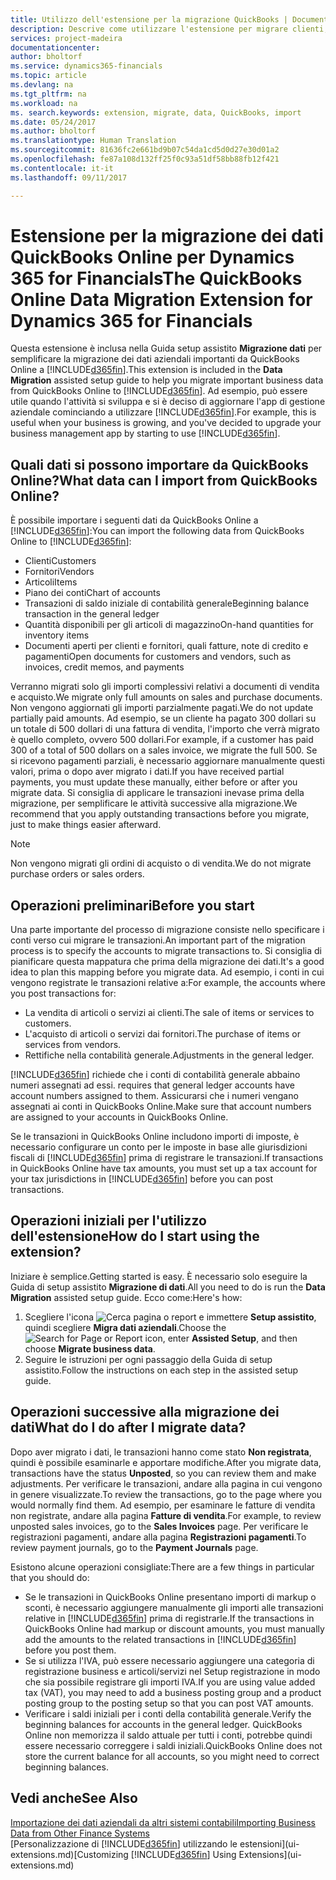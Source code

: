 ```yaml
---
title: Utilizzo dell'estensione per la migrazione QuickBooks | Documenti Microsoft
description: Descrive come utilizzare l'estensione per migrare clienti, fornitori, articoli e conti da QuickBooks Online a Financials.
services: project-madeira
documentationcenter: 
author: bholtorf
ms.service: dynamics365-financials
ms.topic: article
ms.devlang: na
ms.tgt_pltfrm: na
ms.workload: na
ms. search.keywords: extension, migrate, data, QuickBooks, import
ms.date: 05/24/2017
ms.author: bholtorf
ms.translationtype: Human Translation
ms.sourcegitcommit: 81636fc2e661bd9b07c54da1cd5d0d27e30d01a2
ms.openlocfilehash: fe87a108d132ff25f0c93a51df58bb88fb12f421
ms.contentlocale: it-it
ms.lasthandoff: 09/11/2017

---
```


# <a name="the-quickbooks-online-data-migration-extension-for-dynamics-365-for-financials"></a><span data-ttu-id="76070-103">Estensione per la migrazione dei dati QuickBooks Online per Dynamics 365 for Financials</span><span class="sxs-lookup"><span data-stu-id="76070-103">The QuickBooks Online Data Migration Extension for Dynamics 365 for Financials</span></span>
<span data-ttu-id="76070-104">Questa estensione è inclusa nella Guida setup assistito **Migrazione dati** per semplificare la migrazione dei dati aziendali importanti da QuickBooks Online a [!INCLUDE[d365fin](includes/d365fin_md.md)].</span><span class="sxs-lookup"><span data-stu-id="76070-104">This extension is included in the **Data Migration** assisted setup guide to help you migrate important business data from QuickBooks Online to [!INCLUDE[d365fin](includes/d365fin_md.md)].</span></span> <span data-ttu-id="76070-105">Ad esempio, può essere utile quando l'attività si sviluppa e si è deciso di aggiornare l'app di gestione aziendale cominciando a utilizzare [!INCLUDE[d365fin](includes/d365fin_md.md)].</span><span class="sxs-lookup"><span data-stu-id="76070-105">For example, this is useful when your business is growing, and you've decided to upgrade your business management app by starting to use [!INCLUDE[d365fin](includes/d365fin_md.md)].</span></span>

## <a name="what-data-can-i-import-from-quickbooks-online"></a><span data-ttu-id="76070-106">Quali dati si possono importare da QuickBooks Online?</span><span class="sxs-lookup"><span data-stu-id="76070-106">What data can I import from QuickBooks Online?</span></span>
<span data-ttu-id="76070-107">È possibile importare i seguenti dati da QuickBooks Online a [!INCLUDE[d365fin](includes/d365fin_md.md)]:</span><span class="sxs-lookup"><span data-stu-id="76070-107">You can import the following data from QuickBooks Online to [!INCLUDE[d365fin](includes/d365fin_md.md)]:</span></span>  

* <span data-ttu-id="76070-108">Clienti</span><span class="sxs-lookup"><span data-stu-id="76070-108">Customers</span></span>
* <span data-ttu-id="76070-109">Fornitori</span><span class="sxs-lookup"><span data-stu-id="76070-109">Vendors</span></span>
* <span data-ttu-id="76070-110">Articoli</span><span class="sxs-lookup"><span data-stu-id="76070-110">Items</span></span>
* <span data-ttu-id="76070-111">Piano dei conti</span><span class="sxs-lookup"><span data-stu-id="76070-111">Chart of accounts</span></span> 
* <span data-ttu-id="76070-112">Transazioni di saldo iniziale di contabilità generale</span><span class="sxs-lookup"><span data-stu-id="76070-112">Beginning balance transaction in the general ledger</span></span>
* <span data-ttu-id="76070-113">Quantità disponibili per gli articoli di magazzino</span><span class="sxs-lookup"><span data-stu-id="76070-113">On-hand quantities for inventory items</span></span>
* <span data-ttu-id="76070-114">Documenti aperti per clienti e fornitori, quali fatture, note di credito e pagamenti</span><span class="sxs-lookup"><span data-stu-id="76070-114">Open documents for customers and vendors, such as invoices, credit memos, and payments</span></span>

<span data-ttu-id="76070-115">Verranno migrati solo gli importi complessivi relativi a documenti di vendita e acquisto.</span><span class="sxs-lookup"><span data-stu-id="76070-115">We migrate only full amounts on sales and purchase documents.</span></span> <span data-ttu-id="76070-116">Non vengono aggiornati gli importi parzialmente pagati.</span><span class="sxs-lookup"><span data-stu-id="76070-116">We do not update partially paid amounts.</span></span> <span data-ttu-id="76070-117">Ad esempio, se un cliente ha pagato 300 dollari su un totale di 500 dollari di una fattura di vendita, l'importo che verrà migrato è quello completo, ovvero 500 dollari.</span><span class="sxs-lookup"><span data-stu-id="76070-117">For example, if a customer has paid 300 of a total of 500 dollars on a sales invoice, we migrate the full 500.</span></span> <span data-ttu-id="76070-118">Se si ricevono pagamenti parziali, è necessario aggiornare manualmente questi valori, prima o dopo aver migrato i dati.</span><span class="sxs-lookup"><span data-stu-id="76070-118">If you have received partial payments, you must update these manually, either before or after you migrate data.</span></span> <span data-ttu-id="76070-119">Si consiglia di applicare le transazioni inevase prima della migrazione, per semplificare le attività successive alla migrazione.</span><span class="sxs-lookup"><span data-stu-id="76070-119">We recommend that you apply outstanding transactions before you migrate, just to make things easier afterward.</span></span>

> [!NOTE]  
>   <span data-ttu-id="76070-120">Non vengono migrati gli ordini di acquisto o di vendita.</span><span class="sxs-lookup"><span data-stu-id="76070-120">We do not migrate purchase orders or sales orders.</span></span>

## <a name="before-you-start"></a><span data-ttu-id="76070-121">Operazioni preliminari</span><span class="sxs-lookup"><span data-stu-id="76070-121">Before you start</span></span>
<span data-ttu-id="76070-122">Una parte importante del processo di migrazione consiste nello specificare i conti verso cui migrare le transazioni.</span><span class="sxs-lookup"><span data-stu-id="76070-122">An important part of the migration process is to specify the accounts to migrate transactions to.</span></span> <span data-ttu-id="76070-123">Si consiglia di pianificare questa mappatura che prima della migrazione dei dati.</span><span class="sxs-lookup"><span data-stu-id="76070-123">It's a good idea to plan this mapping before you migrate data.</span></span> <span data-ttu-id="76070-124">Ad esempio, i conti in cui vengono registrate le transazioni relative a:</span><span class="sxs-lookup"><span data-stu-id="76070-124">For example, the accounts where you post transactions for:</span></span>  
  
* <span data-ttu-id="76070-125">La vendita di articoli o servizi ai clienti.</span><span class="sxs-lookup"><span data-stu-id="76070-125">The sale of items or services to customers.</span></span>
* <span data-ttu-id="76070-126">L'acquisto di articoli o servizi dai fornitori.</span><span class="sxs-lookup"><span data-stu-id="76070-126">The purchase of items or services from vendors.</span></span>  
* <span data-ttu-id="76070-127">Rettifiche nella contabilità generale.</span><span class="sxs-lookup"><span data-stu-id="76070-127">Adjustments in the general ledger.</span></span>  

[!INCLUDE[d365fin](includes/d365fin_md.md)]<span data-ttu-id="76070-128"> richiede che i conti di contabilità generale abbaino numeri assegnati ad essi.</span><span class="sxs-lookup"><span data-stu-id="76070-128"> requires that general ledger accounts have account numbers assigned to them.</span></span> <span data-ttu-id="76070-129">Assicurarsi che i numeri vengano assegnati ai conti in QuickBooks Online.</span><span class="sxs-lookup"><span data-stu-id="76070-129">Make sure that account numbers are assigned to your accounts in QuickBooks Online.</span></span>

<span data-ttu-id="76070-130">Se le transazioni in QuickBooks Online includono importi di imposte, è necessario configurare un conto per le imposte in base alle giurisdizioni fiscali di [!INCLUDE[d365fin](includes/d365fin_md.md)] prima di registrare le transazioni.</span><span class="sxs-lookup"><span data-stu-id="76070-130">If transactions in QuickBooks Online have tax amounts, you must set up a tax account for your tax jurisdictions in [!INCLUDE[d365fin](includes/d365fin_md.md)] before you can post transactions.</span></span>

## <a name="how-do-i-start-using-the-extension"></a><span data-ttu-id="76070-131">Operazioni iniziali per l'utilizzo dell'estensione</span><span class="sxs-lookup"><span data-stu-id="76070-131">How do I start using the extension?</span></span>
<span data-ttu-id="76070-132">Iniziare è semplice.</span><span class="sxs-lookup"><span data-stu-id="76070-132">Getting started is easy.</span></span> <span data-ttu-id="76070-133">È necessario solo eseguire la Guida di setup assistito **Migrazione di dati**.</span><span class="sxs-lookup"><span data-stu-id="76070-133">All you need to do is run the **Data Migration** assisted setup guide.</span></span> <span data-ttu-id="76070-134">Ecco come:</span><span class="sxs-lookup"><span data-stu-id="76070-134">Here's how:</span></span>

1. <span data-ttu-id="76070-135">Scegliere l'icona ![Cerca pagina o report](media/ui-search/search_small.png "icona Cerca pagina o report") e immettere **Setup assistito**, quindi scegliere **Migra dati aziendali**.</span><span class="sxs-lookup"><span data-stu-id="76070-135">Choose the ![Search for Page or Report](media/ui-search/search_small.png "Search for Page or Report icon") icon, enter **Assisted Setup**, and then choose **Migrate business data**.</span></span>
2. <span data-ttu-id="76070-136">Seguire le istruzioni per ogni passaggio della Guida di setup assistito.</span><span class="sxs-lookup"><span data-stu-id="76070-136">Follow the instructions on each step in the assisted setup guide.</span></span>

## <a name="what-do-i-do-after-i-migrate-data"></a><span data-ttu-id="76070-137">Operazioni successive alla migrazione dei dati</span><span class="sxs-lookup"><span data-stu-id="76070-137">What do I do after I migrate data?</span></span>
<span data-ttu-id="76070-138">Dopo aver migrato i dati, le transazioni hanno come stato **Non registrata**, quindi è possibile esaminarle e apportare modifiche.</span><span class="sxs-lookup"><span data-stu-id="76070-138">After you migrate data, transactions have the status **Unposted**, so you can review them and make adjustments.</span></span> <span data-ttu-id="76070-139">Per verificare le transazioni, andare alla pagina in cui vengono in genere visualizzate.</span><span class="sxs-lookup"><span data-stu-id="76070-139">To review the transactions, go to the page where you would normally find them.</span></span> <span data-ttu-id="76070-140">Ad esempio, per esaminare le fatture di vendita non registrate, andare alla pagina **Fatture di vendita**.</span><span class="sxs-lookup"><span data-stu-id="76070-140">For example, to review unposted sales invoices, go to the **Sales Invoices** page.</span></span> <span data-ttu-id="76070-141">Per verificare le registrazioni pagamenti, andare alla pagina **Registrazioni pagamenti**.</span><span class="sxs-lookup"><span data-stu-id="76070-141">To review payment journals, go to the **Payment Journals** page.</span></span>   

<span data-ttu-id="76070-142">Esistono alcune operazioni consigliate:</span><span class="sxs-lookup"><span data-stu-id="76070-142">There are a few things in particular that you should do:</span></span>

* <span data-ttu-id="76070-143">Se le transazioni in QuickBooks Online presentano importi di markup o sconti, è necessario aggiungere manualmente gli importi alle transazioni relative in [!INCLUDE[d365fin](includes/d365fin_md.md)] prima di registrarle.</span><span class="sxs-lookup"><span data-stu-id="76070-143">If the transactions in QuickBooks Online had markup or discount amounts, you must manually add the amounts to the related transactions in [!INCLUDE[d365fin](includes/d365fin_md.md)] before you post them.</span></span>
* <span data-ttu-id="76070-144">Se si utilizza l'IVA, può essere necessario aggiungere una categoria di registrazione business e articoli/servizi nel Setup registrazione in modo che sia possibile registrare gli importi IVA.</span><span class="sxs-lookup"><span data-stu-id="76070-144">If you are using value added tax (VAT), you may need to add a business posting group and a product posting group to the posting setup so that you can post VAT amounts.</span></span>
* <span data-ttu-id="76070-145">Verificare i saldi iniziali per i conti della contabilità generale.</span><span class="sxs-lookup"><span data-stu-id="76070-145">Verify the beginning balances for accounts in the general ledger.</span></span> <span data-ttu-id="76070-146">QuickBooks Online non memorizza il saldo attuale per tutti i conti, potrebbe quindi essere necessario correggere i saldi iniziali.</span><span class="sxs-lookup"><span data-stu-id="76070-146">QuickBooks Online does not store the current balance for all accounts, so you might need to correct beginning balances.</span></span>

## <a name="see-also"></a><span data-ttu-id="76070-147">Vedi anche</span><span class="sxs-lookup"><span data-stu-id="76070-147">See Also</span></span>
[<span data-ttu-id="76070-148">Importazione dei dati aziendali da altri sistemi contabili</span><span class="sxs-lookup"><span data-stu-id="76070-148">Importing Business Data from Other Finance Systems</span></span>](upload-data.md)  
<span data-ttu-id="76070-149">[Personalizzazione di [!INCLUDE[d365fin](includes/d365fin_md.md)] utilizzando le estensioni](ui-extensions.md)</span><span class="sxs-lookup"><span data-stu-id="76070-149">[Customizing [!INCLUDE[d365fin](includes/d365fin_md.md)] Using Extensions](ui-extensions.md)</span></span>  

